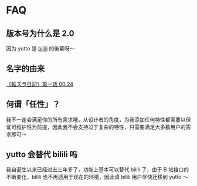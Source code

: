 # FAQ

## 版本号为什么是 2.0

因为 yutto 是 [bilili](https://github.com/yutto-dev/bilili) 的後輩呀～

## 名字的由来

[《転スラ日記》第一话 00:24](https://www.bilibili.com/bangumi/play/ep395211?t=24)

## 何谓「任性」？

我不一定会满足你的所有需求哦，从设计者的角度，为我添加任何特性都需要以保证可维护性为前提，因此我不会支持过于复杂的特性，只需要满足大多数用户的需求即可～

## yutto 会替代 bilili 吗

我自诞生以来已经过去三年多了，功能上基本可以替代 bilili 了，由于 B 站接口的不断变化，bilili 也不再适用于现在的环境，因此请 bilili 用户尽快迁移到 yutto ～
